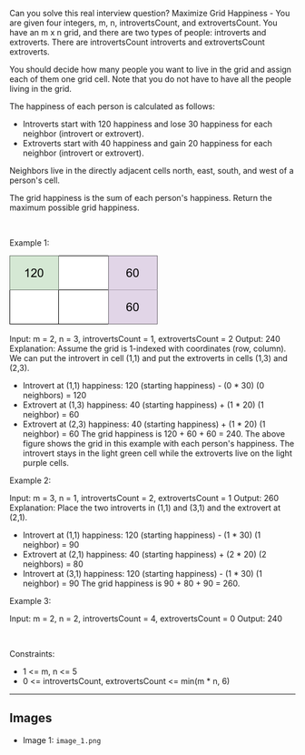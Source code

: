 Can you solve this real interview question? Maximize Grid Happiness - You are given four integers, m, n, introvertsCount, and extrovertsCount. You have an m x n grid, and there are two types of people: introverts and extroverts. There are introvertsCount introverts and extrovertsCount extroverts.

You should decide how many people you want to live in the grid and assign each of them one grid cell. Note that you do not have to have all the people living in the grid.

The happiness of each person is calculated as follows:

 * Introverts start with 120 happiness and lose 30 happiness for each neighbor (introvert or extrovert).
 * Extroverts start with 40 happiness and gain 20 happiness for each neighbor (introvert or extrovert).

Neighbors live in the directly adjacent cells north, east, south, and west of a person's cell.

The grid happiness is the sum of each person's happiness. Return the maximum possible grid happiness.

 

Example 1:

![Example 1](./image_1.png)


Input: m = 2, n = 3, introvertsCount = 1, extrovertsCount = 2
Output: 240
Explanation: Assume the grid is 1-indexed with coordinates (row, column).
We can put the introvert in cell (1,1) and put the extroverts in cells (1,3) and (2,3).
- Introvert at (1,1) happiness: 120 (starting happiness) - (0 * 30) (0 neighbors) = 120
- Extrovert at (1,3) happiness: 40 (starting happiness) + (1 * 20) (1 neighbor) = 60
- Extrovert at (2,3) happiness: 40 (starting happiness) + (1 * 20) (1 neighbor) = 60
The grid happiness is 120 + 60 + 60 = 240.
The above figure shows the grid in this example with each person's happiness. The introvert stays in the light green cell while the extroverts live on the light purple cells.


Example 2:


Input: m = 3, n = 1, introvertsCount = 2, extrovertsCount = 1
Output: 260
Explanation: Place the two introverts in (1,1) and (3,1) and the extrovert at (2,1).
- Introvert at (1,1) happiness: 120 (starting happiness) - (1 * 30) (1 neighbor) = 90
- Extrovert at (2,1) happiness: 40 (starting happiness) + (2 * 20) (2 neighbors) = 80
- Introvert at (3,1) happiness: 120 (starting happiness) - (1 * 30) (1 neighbor) = 90
The grid happiness is 90 + 80 + 90 = 260.


Example 3:


Input: m = 2, n = 2, introvertsCount = 4, extrovertsCount = 0
Output: 240


 

Constraints:

 * 1 <= m, n <= 5
 * 0 <= introvertsCount, extrovertsCount <= min(m * n, 6)

---

## Images

- Image 1: `image_1.png`
